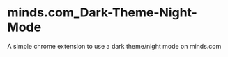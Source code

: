 # minds.com_Dark-Theme-Night-Mode
A simple chrome extension to use a dark theme/night mode on minds.com
